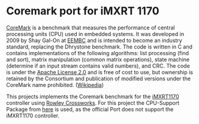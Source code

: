 # Coremark port for iMXRT 1170

[CoreMark](https://www.eembc.org/coremark/scores.php) is a benchmark that measures the performance of central processing units (CPU) used in embedded systems. It was developed in 2009 by Shay Gal-On at [EEMBC](https://www.eembc.org/) and is intended to become an industry standard, replacing the Dhrystone benchmark. The code is written in C and contains implementations of the following algorithms: list processing (find and sort), matrix manipulation (common matrix operations), state machine (determine if an input stream contains valid numbers), and CRC. The code is under the [Apache License 2.0](http://www.apache.org/licenses/LICENSE-2.0) and is free of cost to use, but ownership is retained by the Consortium and publication of modified versions under the CoreMark name prohibited. ([Wikipedia](https://en.wikipedia.org/wiki/Coremark))

This projects implements the Coremark benchmark for the [iMXRT1170]( https://www.nxp.com/products/processors-and-microcontrollers/arm-microcontrollers/i-mx-rt-crossover-mcus/i-mx-rt1170-crossover-mcu-family-first-ghz-mcu-with-arm-cortex-m7-and-cortex-m4-cores:i.MX-RT1170) controller using [Rowley Crossworks](https://www.rowley.co.uk/). For this project the CPU-Support Package from [here](https://github.com/Masmiseim36/iMXRT) is used, as the official Port does not support the iMXRT1170 controller.

